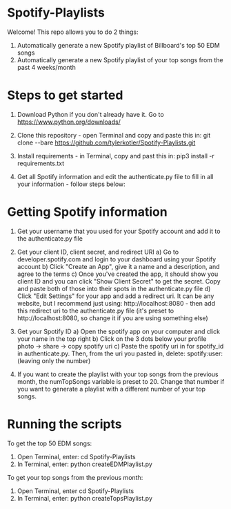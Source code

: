 # Spotify-Playlists
Welcome! This repo allows you to do 2 things:
1. Automatically generate a new Spotify playlist of Billboard's top 50 EDM songs
2. Automatically generate a new Spotify playlist of your top songs from the past 4 weeks/month

# Steps to get started

1. Download Python if you don't already have it. Go to https://www.python.org/downloads/

2. Clone this repository - open Terminal and copy and paste this in: 
    git clone --bare https://github.com/tylerkotler/Spotify-Playlists.git    
    
3. Install requirements - in Terminal, copy and past this in: pip3 install -r requirements.txt

4. Get all Spotify information and edit the authenticate.py file to fill in all your information - follow steps below:

# Getting Spotify information

1. Get your username that you used for your Spotify account and add it to the authenticate.py file

2. Get your client ID, client secret, and redirect URI
a) Go to developer.spotify.com and login to your dashboard using your Spotify account
b) Click "Create an App", give it a name and a description, and agree to the terms
c) Once you've created the app, it should show you client ID and you can click "Show Client Secret" to get the secret. Copy and paste both of those into their spots in the authenticate.py file
d) Click "Edit Settings" for your app and add a redirect uri. It can be any website, but I recommend just using: http://localhost:8080 - then add this redirect uri to the authenticate.py file (it's preset to http://localhost:8080, so change it if you are using something else)

3. Get your Spotify ID
a) Open the spotify app on your computer and click your name in the top right
b) Click on the 3 dots below your profile photo -> share -> copy spotify uri
c) Paste the spotify uri in for spotify_id in authenticate.py. Then, from the uri you pasted in, delete: spotify:user: (leaving only the number)

4. If you want to create the playlist with your top songs from the previous month, the numTopSongs variable is preset to 20. Change that number if you want to generate a playlist with a different number of your top songs.

# Running the scripts

To get the top 50 EDM songs:
1. Open Terminal, enter: cd Spotify-Playlists
2. In Terminal, enter: python createEDMPlaylist.py

To get your top songs from the previous month:
1. Open Terminal, enter cd Spotify-Playlists
2. In Terminal, enter: python createTopsPlaylist.py
